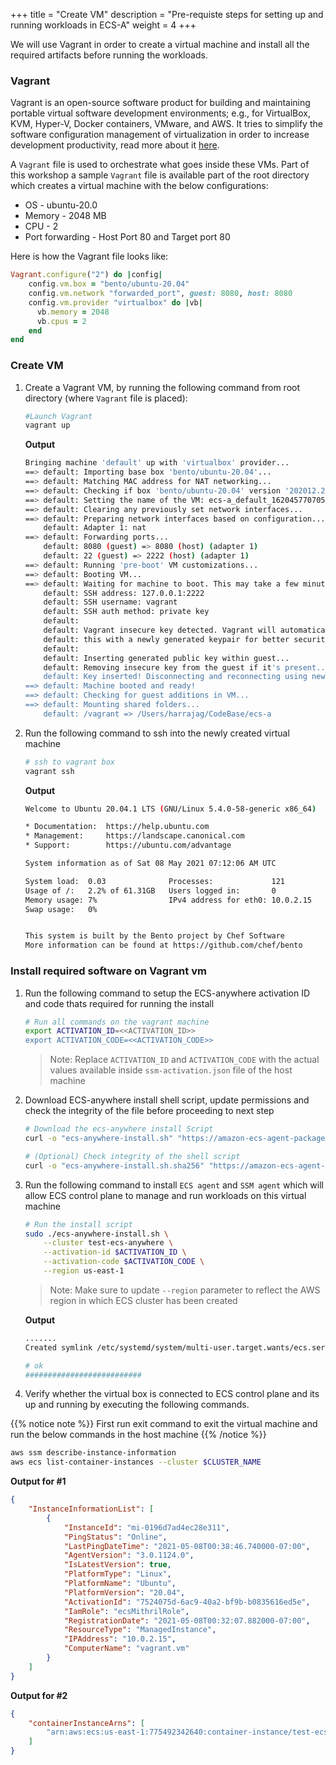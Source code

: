 +++
title = "Create VM"
description = "Pre-requiste steps for setting up and running workloads in ECS-A"
weight = 4
+++

We will use Vagrant in order to create a virtual machine and install all the required artifacts before running the workloads.

### Vagrant

Vagrant is an open-source software product for building and maintaining portable virtual software development environments; e.g., for VirtualBox, KVM, Hyper-V, Docker containers, VMware, and AWS. It tries to simplify the software configuration management of virtualization in order to increase development productivity, read more about it [here](https://www.vagrantup.com/).

A `Vagrant` file is used to orchestrate what goes inside these VMs. Part of this workshop a sample `Vagrant` file is available part of the root directory which creates a virtual machine with the below configurations:

* OS -  ubuntu-20.0
* Memory - 2048 MB
* CPU - 2
* Port forwarding - Host Port 80 and Target port 80

Here is how the Vagrant file looks like:

```ruby
Vagrant.configure("2") do |config|
    config.vm.box = "bento/ubuntu-20.04"
    config.vm.network "forwarded_port", guest: 8080, host: 8080
    config.vm.provider "virtualbox" do |vb|
      vb.memory = 2048
      vb.cpus = 2
    end
end
```

### Create VM

1. Create a Vagrant VM, by running the following command from root directory (where `Vagrant` file is placed):

    ```bash
    #Launch Vagrant 
    vagrant up
    ```

    **Output**

    ```bash
    Bringing machine 'default' up with 'virtualbox' provider...
    ==> default: Importing base box 'bento/ubuntu-20.04'...
    ==> default: Matching MAC address for NAT networking...
    ==> default: Checking if box 'bento/ubuntu-20.04' version '202012.23.0' is up to date...
    ==> default: Setting the name of the VM: ecs-a_default_1620457707052_37629
    ==> default: Clearing any previously set network interfaces...
    ==> default: Preparing network interfaces based on configuration...
        default: Adapter 1: nat
    ==> default: Forwarding ports...
        default: 8080 (guest) => 8080 (host) (adapter 1)
        default: 22 (guest) => 2222 (host) (adapter 1)
    ==> default: Running 'pre-boot' VM customizations...
    ==> default: Booting VM...
    ==> default: Waiting for machine to boot. This may take a few minutes...
        default: SSH address: 127.0.0.1:2222
        default: SSH username: vagrant
        default: SSH auth method: private key
        default:
        default: Vagrant insecure key detected. Vagrant will automatically replace
        default: this with a newly generated keypair for better security.
        default:
        default: Inserting generated public key within guest...
        default: Removing insecure key from the guest if it's present...
        default: Key inserted! Disconnecting and reconnecting using new SSH key...
    ==> default: Machine booted and ready!
    ==> default: Checking for guest additions in VM...
    ==> default: Mounting shared folders...
        default: /vagrant => /Users/harrajag/CodeBase/ecs-a
    ```

2. Run the following command to ssh into the newly created virtual machine

    ```bash
    # ssh to vagrant box
    vagrant ssh
    ```

    **Output**

    ```bash
    Welcome to Ubuntu 20.04.1 LTS (GNU/Linux 5.4.0-58-generic x86_64)

    * Documentation:  https://help.ubuntu.com
    * Management:     https://landscape.canonical.com
    * Support:        https://ubuntu.com/advantage

    System information as of Sat 08 May 2021 07:12:06 AM UTC

    System load:  0.03              Processes:             121
    Usage of /:   2.2% of 61.31GB   Users logged in:       0
    Memory usage: 7%                IPv4 address for eth0: 10.0.2.15
    Swap usage:   0%


    This system is built by the Bento project by Chef Software
    More information can be found at https://github.com/chef/bento
    ```

### Install required software on Vagrant vm

1. Run the following command to setup the ECS-anywhere activation ID and code thats required for running the install

    ```bash
    # Run all commands on the vagrant machine
    export ACTIVATION_ID=<<ACTIVATION_ID>>
    export ACTIVATION_CODE=<<ACTIVATION_CODE>>
    ```

    > Note: Replace `ACTIVATION_ID` and `ACTIVATION_CODE` with the actual values available inside `ssm-activation.json` file of the host machine

2. Download ECS-anywhere install shell script, update permissions and check the integrity of the file before proceeding to next step

    ```bash
    # Download the ecs-anywhere install Script 
    curl -o "ecs-anywhere-install.sh" "https://amazon-ecs-agent-packages-preview.s3.us-east-1.amazonaws.com/ecs-anywhere-install.sh" && sudo chmod +x ecs-anywhere-install.sh

    # (Optional) Check integrity of the shell script
    curl -o "ecs-anywhere-install.sh.sha256" "https://amazon-ecs-agent-packages-preview.s3.us-east-1.amazonaws.com/ecs-anywhere-install.sh.sha256" && sha256sum -c ecs-anywhere-install.sh.sha256
    ```

3. Run the following command to install `ECS agent` and `SSM agent` which will allow ECS control plane to manage and run workloads on this virtual machine

    ```bash
    # Run the install script
    sudo ./ecs-anywhere-install.sh \
        --cluster test-ecs-anywhere \
        --activation-id $ACTIVATION_ID \
        --activation-code $ACTIVATION_CODE \
        --region us-east-1 
    ```

    > Note: Make sure to update `--region` parameter to reflect the AWS region in which ECS cluster has been created

    **Output**

    ```bash
    .......
    Created symlink /etc/systemd/system/multi-user.target.wants/ecs.service → /lib/systemd/system/ecs.service.

    # ok
    ##########################
    ```

4. Verify whether the virtual box is connected to ECS control plane and its up and running by executing the following commands.

{{% notice note %}}
First run exit command to exit the virtual machine and run the below commands in the host machine
{{% /notice %}}

```bash
aws ssm describe-instance-information
aws ecs list-container-instances --cluster $CLUSTER_NAME
```

**Output for #1**

```json
{
    "InstanceInformationList": [
        {
            "InstanceId": "mi-0196d7ad4ec28e311",
            "PingStatus": "Online",
            "LastPingDateTime": "2021-05-08T00:38:46.740000-07:00",
            "AgentVersion": "3.0.1124.0",
            "IsLatestVersion": true,
            "PlatformType": "Linux",
            "PlatformName": "Ubuntu",
            "PlatformVersion": "20.04",
            "ActivationId": "7524075d-6ac9-40a2-bf9b-b0835616ed5e",
            "IamRole": "ecsMithrilRole",
            "RegistrationDate": "2021-05-08T00:32:07.882000-07:00",
            "ResourceType": "ManagedInstance",
            "IPAddress": "10.0.2.15",
            "ComputerName": "vagrant.vm"
        }
    ]
}
```

**Output for #2**

```json
{
    "containerInstanceArns": [
        "arn:aws:ecs:us-east-1:775492342640:container-instance/test-ecs-anywhere/532c117d0b3247a690d0e8b415ad2566"
    ]
}
```
